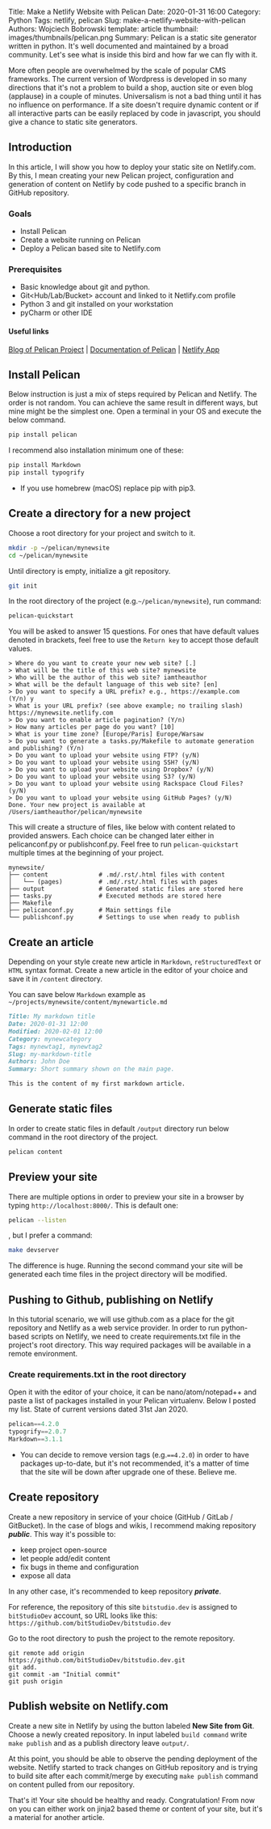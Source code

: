 Title: Make a Netlify Website with Pelican
Date: 2020-01-31 16:00
Category: Python
Tags: netlify, pelican
Slug: make-a-netlify-website-with-pelican
Authors: Wojciech Bobrowski
template: article
thumbnail: images/thumbnails/pelican.png
Summary: Pelican is a static site generator written in python. It's well documented and maintained by a broad community. Let's see what is inside this bird and how far we can fly with it.

More often people are overwhelmed by the scale of popular CMS frameworks. The current version of Wordpress is developed in so many directions that it's not a problem to build a shop, auction site or even blog (applause) in a couple of minutes. Universalism is not a bad thing until it has no influence on performance. If a site doesn't require dynamic content or if all interactive parts can be easily replaced by code in javascript, you should give a chance to static site generators.

## Introduction
In this article, I will show you how to deploy your static site on Netlify.com. By this, I mean creating your new Pelican project, configuration and generation of content on Netlify by code pushed to a specific branch in GitHub repository.

### Goals

- Install Pelican
- Create a website running on Pelican
- Deploy a Pelican based site to Netlify.com

### Prerequisites

- Basic knowledge about git and python.
- Git<Hub/Lab/Bucket> account and linked to it Netlify.com profile
- Python 3 and git installed on your workstation
- pyCharm or other IDE

#### Useful links

[Blog of Pelican Project](https://blog.getpelican.com "https://blog.getpelican.com") |
[Documentation of Pelican](https://docs.getpelican.com/en/stable/ "https://docs.getpelican.com") |
[Netlify App](https://app.netlify.com "https://app.netlify.com")

## Install Pelican
Below instruction is just a mix of steps required by Pelican and Netlify. The order is not random. You can achieve the same result in different ways, but mine might be the simplest one. Open a terminal in your OS and execute the below command.
```bash
pip install pelican
```
I recommend also installation minimum one of these:
```bash
pip install Markdown
pip install typogrify
```
- If you use homebrew (macOS) replace pip with pip3.

## Create a directory for a new project
Choose a root directory for your project and switch to it.
```bash
mkdir -p ~/pelican/mynewsite
cd ~/pelican/mynewsite
```
Until directory is empty, initialize a git repository.
```bash
git init
```
In the root directory of the project (e.g.`~/pelican/mynewsite`), run command:
```bash
pelican-quickstart
```
You will be asked to answer 15 questions. For ones that have default values denoted in brackets, feel free to use the `Return key` to accept those default values.
```language-terminal
> Where do you want to create your new web site? [.]
> What will be the title of this web site? mynewsite
> Who will be the author of this web site? iamtheauthor
> What will be the default language of this web site? [en]
> Do you want to specify a URL prefix? e.g., https://example.com   (Y/n) y
> What is your URL prefix? (see above example; no trailing slash) https://mynewsite.netlify.com
> Do you want to enable article pagination? (Y/n)
> How many articles per page do you want? [10]
> What is your time zone? [Europe/Paris] Europe/Warsaw
> Do you want to generate a tasks.py/Makefile to automate generation and publishing? (Y/n)
> Do you want to upload your website using FTP? (y/N)
> Do you want to upload your website using SSH? (y/N)
> Do you want to upload your website using Dropbox? (y/N)
> Do you want to upload your website using S3? (y/N)
> Do you want to upload your website using Rackspace Cloud Files? (y/N)
> Do you want to upload your website using GitHub Pages? (y/N)
Done. Your new project is available at /Users/iamtheauthor/pelican/mynewsite
```
This will create a structure of files, like below with content related to provided answers. Each choice can be changed later either in pelicanconf.py or publishconf.py. Feel free to run `pelican-quickstart` multiple times at the beginning of your project.
```
mynewsite/
├── content              # .md/.rst/.html files with content
│   └── (pages)          # .md/.rst/.html files with pages
├── output               # Generated static files are stored here
├── tasks.py             # Executed methods are stored here
├── Makefile
├── pelicanconf.py       # Main settings file
└── publishconf.py       # Settings to use when ready to publish
```
## Create an article
Depending on your style create new article in `Markdown`, `reStructuredText` or `HTML` syntax format. Create a new article in the editor of your choice and save it in `/content` directory.

You can save below `Markdown` example as `~/projects/mynewsite/content/mynewarticle.md`
```markdown
Title: My markdown title
Date: 2020-01-31 12:00
Modified: 2020-02-01 12:00
Category: mynewcategory
Tags: mynewtag1, mynewtag2
Slug: my-markdown-title
Authors: John Doe
Summary: Short summary shown on the main page.

This is the content of my first markdown article.
```
## Generate static files
In order to create static files in default `/output` directory run below command in the root directory of the project.
```bash
pelican content
```
## Preview your site
There are multiple options in order to preview your site in a browser by typing `http://localhost:8000/`. This is default one:
```bash
pelican --listen
```
, but I prefer a command:
```bash
make devserver
```
The difference is huge. Running the second command your site will be generated each time files in the project directory will be modified.
##  Pushing to Github, publishing on Netlify
In this tutorial scenario, we will use github.com as a place for the git repository and Netlify as a web service provider. In order to run python-based scripts on Netlify, we need to create requirements.txt file in the project's root directory. This way required packages will be available in a remote environment.
### Create requirements.txt in the root directory
Open it with the editor of your choice, it can be nano/atom/notepad++ and paste a list of packages installed in your Pelican virtualenv. Below I posted my list. State of current versions dated 31st Jan 2020.
```python
pelican==4.2.0
typogrify==2.0.7
Markdown==3.1.1
```
 - You can decide to remove version tags (e.g.`==4.2.0`) in order to have packages up-to-date, but it's not recommended, it's a matter of time that the site will be down after upgrade one of these. Believe me.
## Create repository
Create a new repository in service of your choice (GitHub / GitLab / GitBucket). In the case of blogs and wikis, I recommend making repository ___public___. This way it's possible to:

- keep project open-source
- let people add/edit content
- fix bugs in theme and configuration
- expose all data

In any other case, it's recommended to keep repository ___private___.

For reference, the repository of this site `bitstudio.dev` is assigned to `bitStudioDev` account, so URL looks like this:
`https://github.com/bitStudioDev/bitstudio.dev`

Go to the root directory to push the project to the remote repository.
```git
git remote add origin https://github.com/bitStudioDev/bitstudio.dev.git
git add.
git commit -am "Initial commit"
git push origin
```
## Publish website on Netlify.com
Create a new site in Netlify by using the button labeled **New Site from Git**. Choose a newly created repository. In input labeled `build command` write `make publish` and as a publish directory leave `output/`.

At this point, you should be able to observe the pending deployment of the website. Netlify started to track changes on GitHub repository and is trying to build site after each commit/merge by executing `make publish` command on content pulled from our repository.

That's it! Your site should be healthy and ready. Congratulation!
From now on you can either work on jinja2 based theme or content of your site, but it's a material for another article.